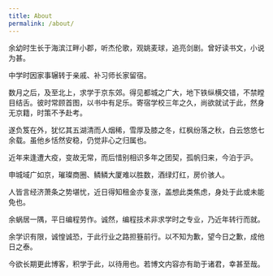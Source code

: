 ```yaml
---
title: About
permalink: /about/
---
```


余幼时生长于海滨江畔小郡，听杰伦歌，观姚麦球，追亮剑剧。曾好读书文，小说为甚。

中学时因家事辗转于亲戚、补习师长家留宿。

数月之后，及至北上，求学于京东郊。得见都城之广大，地下铁纵横交错，不禁瞠目结舌。彼时常顾首图，以书中有足乐。寄宿学校三年之久，尚欲就试于此，然身无京籍，时策不予赴考。

遂负笈在外，犹忆其五湖清而人烟稀，雪厚及膝之冬，红枫纷落之秋，白云悠悠七余载。虽他乡恬然安稳，仍觉非心之归属也。

近年来逢遭大疫，变故无常，而后惜别相识多年之团契，孤帆归来，今泊于沪。

申城域广如京，璀璨商圈、鳞鳞大厦难以胜数，酒绿灯红，房价骇人。

人皆言经济萧条之势堪忧，近日得知租金亦复涨，盖想此类焦虑，身处于此或未能免也。

余蜗居一隅，平日编程劳作。诚然，编程技术非求学时之专业，乃近年转行而就。

余学识有限，诚惶诚恐，于此行业之路担簦前行。以不知为歉，望今日之歉，成他日之泰。

今欲长期更此博客，积学于此，以待用也。若博文内容亦有助于诸君，幸甚至哉。
